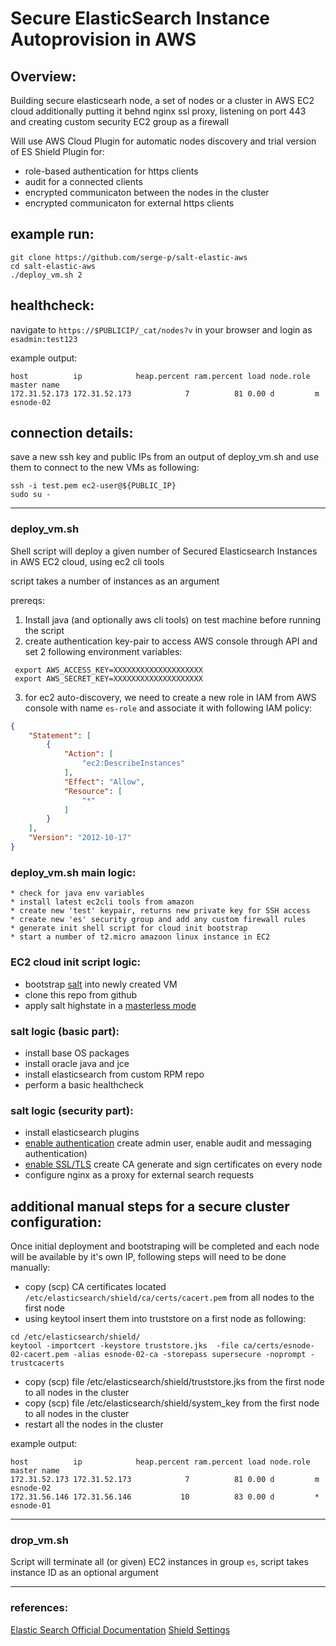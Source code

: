 # Secure ElasticSearch Instance Autoprovision in AWS


## Overview: 

Building secure elasticsearh node, a set of nodes or a cluster in AWS EC2 cloud
additionally putting it behnd nginx ssl proxy, listening on port 443   
and creating custom security EC2 group as a firewall

Will use AWS Cloud Plugin for automatic nodes discovery 
and trial version of ES Shield Plugin for:

* role-based authentication for https clients  
* audit for a connected clients
* encrypted communicaton between the nodes in the cluster 
* encrypted communicaton for external https clients 



##  example run: 

```shell
git clone https://github.com/serge-p/salt-elastic-aws 
cd salt-elastic-aws
./deploy_vm.sh 2 
```


## healthcheck:     

navigate to `https://$PUBLICIP/_cat/nodes?v` in your browser and 
login as `esadmin:test123` 


example output: 

```
host          ip            heap.percent ram.percent load node.role master name      
172.31.52.173 172.31.52.173            7          81 0.00 d         m      esnode-02 
```



## connection details:     


save a new ssh key and public IPs  from an output of deploy_vm.sh 
and use them to connect to the new VMs as following: 

```
ssh -i test.pem ec2-user@${PUBLIC_IP}
sudo su - 
``` 


*** 


### deploy_vm.sh

Shell script will deploy a given number of Secured Elasticsearch Instances in AWS EC2 cloud, using ec2 cli tools  

script takes a number of instances as an argument


prereqs: 

1. Install java (and optionally aws cli tools) on test machine before running the script 
2. create authentication key-pair to access AWS console through API and set 2 following environment variables: 


```shell
 export AWS_ACCESS_KEY=XXXXXXXXXXXXXXXXXXXX
 export AWS_SECRET_KEY=XXXXXXXXXXXXXXXXXXXX
```

3. for ec2 auto-discovery, we need to create a new role in IAM from AWS console with name `es-role`  and associate it with following IAM policy:


```json
{
    "Statement": [
        {
            "Action": [
                "ec2:DescribeInstances"
            ],
            "Effect": "Allow",
            "Resource": [
                "*"
            ]
        }
    ],
    "Version": "2012-10-17"
}
```



### deploy_vm.sh main logic: 

~~~~
* check for java env variables 
* install latest ec2cli tools from amazon 
* create new 'test' keypair, returns new private key for SSH access  
* create new 'es' security group and add any custom firewall rules 
* generate init shell script for cloud init bootstrap 
* start a number of t2.micro amazoon linux instance in EC2 
~~~~



### EC2 cloud init script logic: 


* bootstrap [salt]() into newly created VM 
* clone this repo from github 
* apply salt highstate in a [masterless mode](https://docs.saltstack.com/en/latest/topics/tutorials/quickstart.html)


### salt logic (basic part): 

* install base OS packages 
* install oracle java and jce 
* install elasticsearch from custom RPM repo 
* perform a basic healthcheck 


### salt logic (security part): 


* install elasticsearch plugins    
* [enable authentication](https://www.elastic.co/guide/en/shield/current/enable-basic-auth.html) create admin user, enable audit and messaging authentication)  
* [enable SSL/TLS](https://www.elastic.co/guide/en/shield/current/ssl-tls.html) create CA generate and sign certificates on every node
* configure nginx as a proxy for external search requests   



## additional manual steps for a secure cluster configuration: 


Once initial deployment and bootstraping will be completed and each node will be available by it's own IP,
following steps will need to be done manually: 


* copy (scp) CA certificates located `/etc/elasticsearch/shield/ca/certs/cacert.pem` from all nodes to the first node 
* using keytool insert them into truststore on a first node as following:


```
cd /etc/elasticsearch/shield/
keytool -importcert -keystore truststore.jks  -file ca/certs/esnode-02-cacert.pem -alias esnode-02-ca -storepass supersecure -noprompt -trustcacerts

```

* copy (scp) file /etc/elasticsearch/shield/truststore.jks from the first node to all nodes in the cluster
* copy (scp) file /etc/elasticsearch/shield/system_key from the first node to all nodes in the cluster 
* restart all the nodes in the cluster


example output: 

```
host          ip            heap.percent ram.percent load node.role master name      
172.31.52.173 172.31.52.173            7          81 0.00 d         m      esnode-02 
172.31.56.146 172.31.56.146           10          83 0.00 d         *      esnode-01 
```



*** 




### drop_vm.sh   

Script will terminate all (or given) EC2 instances in group `es`, script takes instance ID as an optional  argument


*** 


### references:


[Elastic Search Official Documentation](https://www.elastic.co/guide/en/elasticsearch/reference/current/index.html)
[Shield Settings](https://www.elastic.co/guide/en/shield/current/ref-shield-settings.html#ref-ssl-tls-setting)


